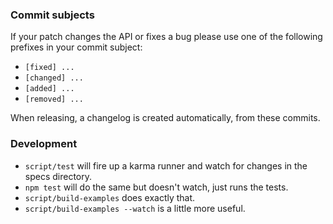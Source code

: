 ### Commit subjects

If your patch changes the API or fixes a bug please use one of the
following prefixes in your commit subject:

- `[fixed] ...`
- `[changed] ...`
- `[added] ...`
- `[removed] ...`

When releasing, a changelog is created automatically, from these
commits.

### Development

- `script/test` will fire up a karma runner and watch for changes in the
  specs directory.
- `npm test` will do the same but doesn't watch, just runs the tests.
- `script/build-examples` does exactly that.
- `script/build-examples --watch` is a little more useful.

